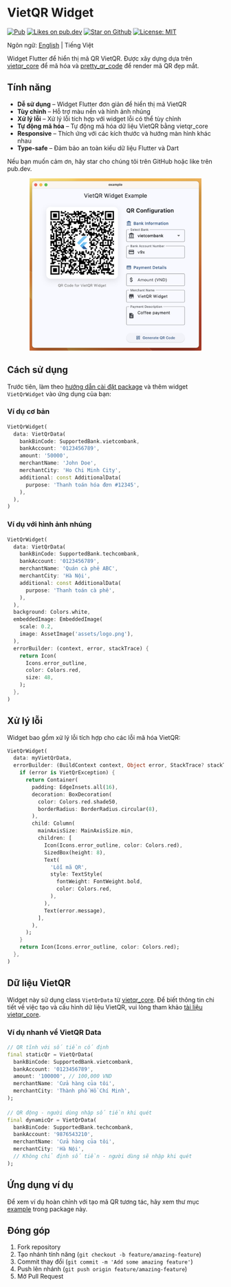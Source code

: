 # VietQR Widget

<p align="left">
  <a href="https://pub.dev/packages/vietqr_widget"><img src="https://img.shields.io/pub/v/vietqr_widget.svg" alt="Pub"></a>
  <a href="https://pub.dev/packages/vietqr_widget/score"><img src="https://img.shields.io/pub/likes/vietqr_widget?logo=dart" alt="Likes on pub.dev"></a>
  <a href="https://github.com/promops/vietqr_widget"><img src="https://img.shields.io/github/stars/vanvixi/vietqr.dart.svg?style=flat&logo=github&colorB=deeppink&label=stars" alt="Star on Github"></a>
  <a href="https://opensource.org/licenses/MIT"><img src="https://img.shields.io/badge/license-MIT-purple.svg" alt="License: MIT"></a>
</p>

Ngôn ngữ: [English](README.md) | Tiếng Việt

Widget Flutter để hiển thị mã QR VietQR. Được xây dựng dựa trên [vietqr_core](https://pub.dev/packages/vietqr_core) để mã hóa và [pretty_qr_code](https://pub.dev/packages/pretty_qr_code) để render mã QR đẹp mắt.

## Tính năng

* **Dễ sử dụng** – Widget Flutter đơn giản để hiển thị mã VietQR
* **Tùy chỉnh** – Hỗ trợ màu nền và hình ảnh nhúng
* **Xử lý lỗi** – Xử lý lỗi tích hợp với widget lỗi có thể tùy chỉnh
* **Tự động mã hóa** – Tự động mã hóa dữ liệu VietQR bằng vietqr_core
* **Responsive** – Thích ứng với các kích thước và hướng màn hình khác nhau
* **Type-safe** – Đảm bảo an toàn kiểu dữ liệu Flutter và Dart

Nếu bạn muốn cảm ơn, hãy star cho chúng tôi trên GitHub hoặc like trên pub.dev.

<p align="center">
  <img src="https://raw.githubusercontent.com/vanvixi/vietqr.dart/main/packages/vietqr_widget/images/demo.webp
" alt="VietQR Widget Demo" width="400"/>
</p>

## Cách sử dụng

Trước tiên, làm theo [hướng dẫn cài đặt package](https://pub.dev/packages/vietqr_widget/install) và thêm widget `VietQrWidget` vào ứng dụng của bạn:

### Ví dụ cơ bản

```dart
VietQrWidget(
  data: VietQrData(
    bankBinCode: SupportedBank.vietcombank,
    bankAccount: '0123456789',
    amount: '50000',
    merchantName: 'John Doe',
    merchantCity: 'Ho Chi Minh City',
    additional: const AdditionalData(
      purpose: 'Thanh toán hóa đơn #12345',
    ),
  ),
)
```

### Ví dụ với hình ảnh nhúng

```dart
VietQrWidget(
  data: VietQrData(
    bankBinCode: SupportedBank.techcombank,
    bankAccount: '0123456789',
    merchantName: 'Quán cà phê ABC',
    merchantCity: 'Hà Nội',
    additional: const AdditionalData(
      purpose: 'Thanh toán cà phê',
    ),
  ),
  background: Colors.white,
  embeddedImage: EmbeddedImage(
    scale: 0.2,
    image: AssetImage('assets/logo.png'),
  ),
  errorBuilder: (context, error, stackTrace) {
    return Icon(
      Icons.error_outline,
      color: Colors.red,
      size: 48,
    );
  },
)
```


## Xử lý lỗi

Widget bao gồm xử lý lỗi tích hợp cho các lỗi mã hóa VietQR:

```dart
VietQrWidget(
  data: myVietQrData,
  errorBuilder: (BuildContext context, Object error, StackTrace? stackTrace) {
    if (error is VietQrException) {
      return Container(
        padding: EdgeInsets.all(16),
        decoration: BoxDecoration(
          color: Colors.red.shade50,
          borderRadius: BorderRadius.circular(8),
        ),
        child: Column(
          mainAxisSize: MainAxisSize.min,
          children: [
            Icon(Icons.error_outline, color: Colors.red),
            SizedBox(height: 8),
            Text(
              'Lỗi mã QR',
              style: TextStyle(
                fontWeight: FontWeight.bold,
                color: Colors.red,
              ),
            ),
            Text(error.message),
          ],
        ),
      );
    }
    return Icon(Icons.error_outline, color: Colors.red);
  },
)
```

## Dữ liệu VietQR

Widget này sử dụng class `VietQrData` từ [vietqr_core](https://pub.dev/packages/vietqr_core). Để biết thông tin chi tiết về việc tạo và cấu hình dữ liệu VietQR, vui lòng tham khảo [tài liệu vietqr_core](https://pub.dev/documentation/vietqr_core/latest).

### Ví dụ nhanh về VietQR Data

```dart
// QR tĩnh với số tiền cố định
final staticQr = VietQrData(
  bankBinCode: SupportedBank.vietcombank,
  bankAccount: '0123456789',
  amount: '100000', // 100,000 VND
  merchantName: 'Cửa hàng của tôi',
  merchantCity: 'Thành phố Hồ Chí Minh',
);

// QR động - người dùng nhập số tiền khi quét
final dynamicQr = VietQrData(
  bankBinCode: SupportedBank.techcombank,
  bankAccount: '9876543210',
  merchantName: 'Cửa hàng của tôi',
  merchantCity: 'Hà Nội',
  // Không chỉ định số tiền - người dùng sẽ nhập khi quét
);
```

## Ứng dụng ví dụ

Để xem ví dụ hoàn chỉnh với tạo mã QR tương tác, hãy xem thư mục [example](https://github.com/vanvixi/vietqr.dart/blob/main/packages/vietqr_widget/example/lib/main.dart) trong package này.

## Đóng góp

1. Fork repository
2. Tạo nhánh tính năng (`git checkout -b feature/amazing-feature`)
3. Commit thay đổi (`git commit -m 'Add some amazing feature'`)
4. Push lên nhánh (`git push origin feature/amazing-feature`)
5. Mở Pull Request